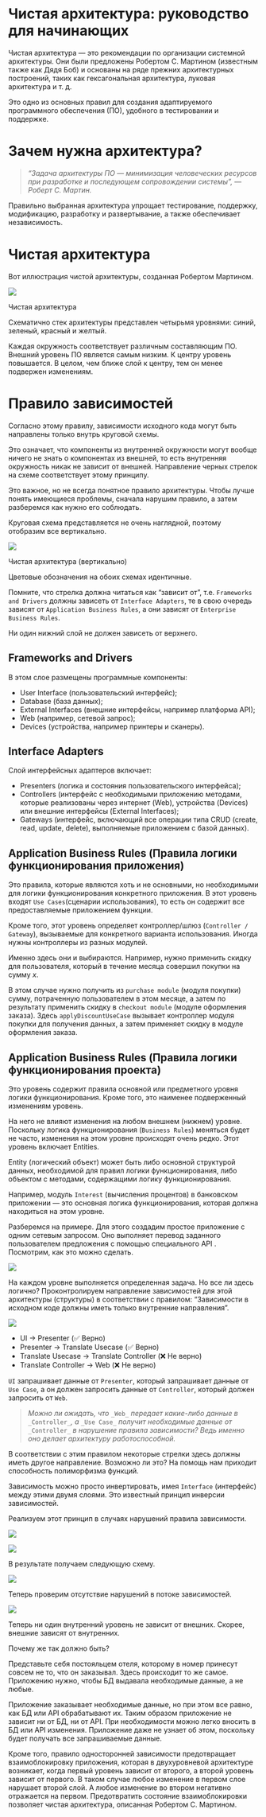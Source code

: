 # Чистая архитектура: руководство для начинающих

Чистая архитектура — это рекомендации по организации системной архитектуры. Они были предложены Робертом С. Мартином (известным также как Дядя Боб) и основаны на ряде прежних архитектурных построений, таких как гексагональная архитектура, луковая архитектура и т. д.

Это одно из основных правил для создания адаптируемого программного обеспечения (ПО), удобного в тестировании и поддержке.

**Зачем нужна архитектура?**
============================

> _“Задача архитектуры ПО — минимизация человеческих ресурсов при разработке и последующем сопровождении системы”, — Роберт С. Мартин._

Правильно выбранная архитектура упрощает тестирование, поддержку, модификацию, разработку и развертывание, а также обеспечивает независимость.

**Чистая архитектура**
======================

Вот иллюстрация чистой архитектуры, созданная Робертом Мартином.

![](https://miro.medium.com/max/700/0*5qiQ0O4N2JIfTCGp.png)

Чистая архитектура

Схематично стек архитектуры представлен четырьмя уровнями: синий, зеленый, красный и желтый.

Каждая окружность соответствует различным составляющим ПО. Внешний уровень ПО является самым низким. К центру уровень повышается. В целом, чем ближе слой к центру, тем он менее подвержен изменениям.

**Правило зависимостей**
========================

Согласно этому правилу, зависимости исходного кода могут быть направлены только внутрь круговой схемы.

Это означает, что компоненты из внутренней окружности могут вообще ничего не знать о компонентах из внешней, то есть внутренняя окружность никак не зависит от внешней. Направление черных стрелок на схеме соответствует этому принципу.

Это важное, но не всегда понятное правило архитектуры. Чтобы лучше понять имеющиеся проблемы, сначала нарушим правило, а затем разберемся как нужно его соблюдать.

Круговая схема представляется не очень наглядной, поэтому отобразим все вертикально.

![](https://miro.medium.com/max/199/0*K4xFo_o5MNgjcWzA.png)

Чистая архитектура (вертикально)

Цветовые обозначения на обоих схемах идентичные.

Помните, что стрелка должна читаться как “зависит от”, т.е. `Frameworks and Drivers` должны зависеть от `Interface Adapters`, те в свою очередь зависят от `Application Business Rules`, а они зависят от `Enterprise Business Rules`.

Ни один нижний слой не должен зависеть от верхнего.

**Frameworks and Drivers**
--------------------------

В этом слое размещены программные компоненты:

*   User Interface (пользовательский интерфейс);
*   Database (база данных);
*   External Interfaces (внешние интерфейсы, например платформа API);
*   Web (например, сетевой запрос);
*   Devices (устройства, например принтеры и сканеры).

**Interface Adapters**
----------------------

Слой интерфейсных адаптеров включает:

*   Presenters (логика и состояния пользовательского интерфейса);
*   Controllers (интерфейс с необходимыми приложению методами, которые реализованы через интернет (Web), устройства (Devices) или внешние интерфейсы (External Interfaces);
*   Gateways (интерфейс, включающий все операции типа CRUD (create, read, update, delete), выполняемые приложением с базой данных).

**Application Business Rules (Правила логики функционирования приложения)**
---------------------------------------------------------------------------

Это правила, которые являются хоть и не основными, но необходимыми для логики функционирования конкретного приложения. В этот уровень входят `Use Cases`(сценарии использования), то есть он содержит все предоставляемые приложением функции.

Кроме того, этот уровень определяет контроллер/шлюз (`Controller / Gateway`), вызываемые для конкретного варианта использования. Иногда нужны контроллеры из разных модулей.

Именно здесь они и выбираются. Например, нужно применить скидку для пользователя, который в течение месяца совершил покупки на сумму _x_.

В этом случае нужно получить из `purchase module` (модуля покупки) сумму, потраченную пользователем в этом месяце, а затем по результату применить скидку в `checkout module` (модуле оформления заказа). Здесь `applyDiscountUseCase` вызывает контроллер модуля покупки для получения данных, а затем применяет скидку в модуле оформления заказа.

**Application Business Rules (Правила логики функционирования проекта)**
------------------------------------------------------------------------

Это уровень содержит правила основной или предметного уровня логики функционирования. Кроме того, это наименее подверженный изменениям уровень.

На него не влияют изменения на любом внешнем (нижнем) уровне. Поскольку логика функционирования (`Business Rules`) меняться будет не часто, изменения на этом уровне происходят очень редко. Этот уровень включает Entities.

Entity (логический объект) может быть либо основной структурой данных, необходимой для правил логики функционирования, либо объектом с методами, содержащими логику функционирования.

Например, модуль `Interest` (вычисления процентов) в банковском приложении — это основная логика функционирования, которая должна находиться на этом уровне.

Разберемся на примере. Для этого создадим простое приложение с одним сетевым запросом. Оно выполняет перевод заданного пользователем предложения с помощью специального API . Посмотрим, как это можно сделать.

![](https://miro.medium.com/max/666/0*mS4-a47WBM2vZGcF.png)

На каждом уровне выполняется определенная задача. Но все ли здесь логично? Проконтролируем направление зависимостей для этой архитектуры (структуры) в соответствии с правилом: “Зависимости в исходном коде должны иметь только внутренние направления”.

![](https://miro.medium.com/max/700/0*G_AClgxuNq-e8H4-.png)

*   UI → Presenter (✅ Верно)
*   Presenter → Translate Usecase (✅ Верно)
*   Translate Usecase → Translate Controller (❌ Не верно)
*   Translate Controller → Web (❌ Не верно)

`UI` запрашивает данные от `Presenter`, который запрашивает данные от `Use Case`, а он должен запросить данные от `Controller`, который должен запросить от `Web`.

> _Можно ли ожидать, что_ `_Web_` _передает какие-либо данные в_ `_Controller_`_, а_ `_Use Case_` _получит необходимые данные от_ `_Controller_` _в нарушение правила зависимости? Ведь именно оно делает архитектуру работоспособной._

В соответствии с этим правилом некоторые стрелки здесь должны иметь другое направление. Возможно ли это? На помощь нам приходит способность полиморфизма функций.

Зависимость можно просто инвертировать, имея `Interface` (интерфейс) между этими двумя слоями. Это известный принцип инверсии зависимостей.

Реализуем этот принцип в случаях нарушений правила зависимости.

![](https://miro.medium.com/max/700/0*7KrZwTeT9lPaWh7M.png)

![](https://miro.medium.com/max/700/0*MFI3s61AIInso028.png)

В результате получаем следующую схему.

![](https://miro.medium.com/max/692/0*txXEyXYhgzu1Vbi0.png)

Теперь проверим отсутствие нарушений в потоке зависимостей.

![](https://miro.medium.com/max/700/0*8ulcsmNeCKrfC1G6.png)

Теперь ни один внутренний уровень не зависит от внешних. Скорее, внешние зависят от внутренних.

Почему же так должно быть?

Представьте себя постояльцем отеля, которому в номер принесут совсем не то, что он заказывал. Здесь происходит то же самое. Приложению нужно, чтобы БД выдавала необходимые данные, а не любые.

Приложение заказывает необходимые данные, но при этом все равно, как БД или API обрабатывают их. Таким образом приложение не зависит ни от БД, ни от API. При необходимости можно легко вносить в БД или API изменения. Приложение даже не узнает об этом, поскольку будет получать все запрашиваемые данные.

Кроме того, правило односторонней зависимости предотвращает взаимоблокировку приложения, которая в двухуровневой архитектуре возникает, когда первый уровень зависит от второго, а второй уровень зависит от первого. В таком случае любое изменение в первом слое нарушает второй слой. А любое изменение во втором негативно отражается на первом. Предотвратить состояние взаимоблокировки позволяет чистая архитектура, описанная Робертом С. Мартином.